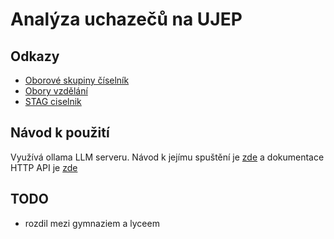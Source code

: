 # Analýza uchazečů na UJEP

## Odkazy

- [Oborové skupiny číselník](https://vysledky.cermat.cz/data/PrehledOboruKKOV.aspx)
- [Obory vzdělání](https://cs.wikipedia.org/wiki/Obor_vzd%C4%9Bl%C3%A1n%C3%AD)
- [STAG ciselnik](https://ws.ujep.cz/ws/services/rest2/ciselniky/getCiselnik?domena=OBOR_SS&outputFormat=XLSX)

## Návod k použití

Využívá ollama LLM serveru. Návod k jejímu spuštění je [zde](https://ollama.ai/blog/ollama-is-now-available-as-an-official-docker-image) a dokumentace HTTP API je [zde](https://github.com/jmorganca/ollama/blob/main/docs/api.md)

## TODO

- rozdil mezi gymnaziem a lyceem
